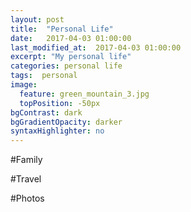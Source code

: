 ```yaml
---
layout: post
title:  "Personal Life"
date:   2017-04-03 01:00:00
last_modified_at:  2017-04-03 01:00:00
excerpt: "My personal life"
categories: personal life
tags:  personal
image:
  feature: green_mountain_3.jpg
  topPosition: -50px
bgContrast: dark
bgGradientOpacity: darker
syntaxHighlighter: no
---
```


#Family

#Travel

#Photos